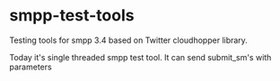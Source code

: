 smpp-test-tools
===============

Testing tools for smpp 3.4 based on Twitter cloudhopper library.

Today it's single threaded smpp test tool. It can send submit_sm's with parameters 
